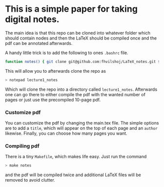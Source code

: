 # This is a simple paper for taking digital notes. 

The main idea is that this repo can be cloned into
whatever folder which should contain nodes and then the 
LaTeX should be compiled once and the pdf can be
annotated afterwards.

A handy little trick is to add the following to
ones `.bashrc` file.

```bash
function notes() { git clone git@github.com:fhvilshoj/LaTeX_notes.git $@ ;}
```

This will allow you to afterwards clone the repo as

```bash
> notepad lecture1_notes
```

Which will clone the repo into a directory called `lecture1_notes`.
Afterwards one can go there to either compile the
pdf with the wanted number of pages or just use the
precompiled 10-page pdf.

### Customize pdf
You can customize the pdf by changing the main.tex file. 
The simple options are to add a `title`, which will appear
on the top of each page and an `author` likewise.
Finally, you can choose how many pages you want. 

### Compiling pdf
There is a tiny `Makefile`, which makes life easy.
Just run the command 

```bash
> make notes 
```

and the pdf will be compiled twice and additional LaTeX files will 
be removed to avoid clutter. 

